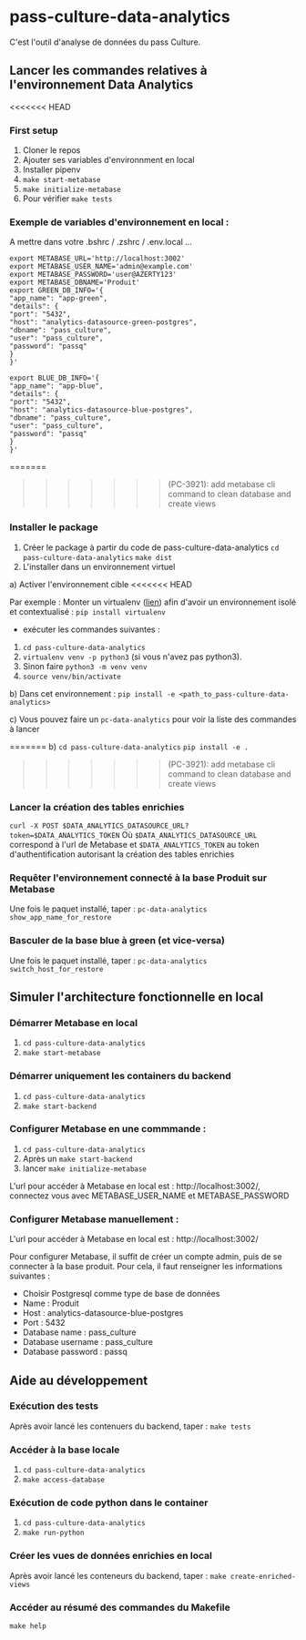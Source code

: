 # pass-culture-data-analytics

C'est l'outil d'analyse de données du pass Culture.

## Lancer les commandes relatives à l'environnement Data Analytics
<<<<<<< HEAD
### First setup
1. Cloner le repos
2. Ajouter ses variables d'environnment en local
3. Installer pipenv
4. `make start-metabase`
5. `make initialize-metabase`
6. Pour vérifier `make tests`

### Exemple de variables d'environnement en local :
A mettre dans votre .bshrc / .zshrc / .env.local ...

```
export METABASE_URL='http://localhost:3002'
export METABASE_USER_NAME='admin@example.com'
export METABASE_PASSWORD='user@AZERTY123'
export METABASE_DBNAME='Produit'
export GREEN_DB_INFO='{
"app_name": "app-green",
"details": {
"port": "5432",
"host": "analytics-datasource-green-postgres",
"dbname": "pass_culture",
"user": "pass_culture",
"password": "passq"
}
}'

export BLUE_DB_INFO='{
"app_name": "app-blue",
"details": {
"port": "5432",
"host": "analytics-datasource-blue-postgres",
"dbname": "pass_culture",
"user": "pass_culture",
"password": "passq"
}
}'
```

=======
>>>>>>> (PC-3921): add metabase cli command to clean database and create views
### Installer le package
1. Créer le package à partir du code de pass-culture-data-analytics
`cd pass-culture-data-analytics`
`make dist`
2. L'installer dans un environnement virtuel

a) Activer l'environnement cible
<<<<<<< HEAD

Par exemple :
Monter un virtualenv ([lien](https://python-guide-pt-br.readthedocs.io/fr/latest/dev/virtualenvs.html)) afin d'avoir un environnement isolé et contextualisé : `pip install virtualenv`
- exécuter les commandes suivantes :
1. `cd pass-culture-data-analytics`
2. `virtualenv venv -p python3` (si vous n'avez pas python3).
3. Sinon faire `python3 -m venv venv`
4. `source venv/bin/activate`

b) Dans cet environnement :
`pip install -e <path_to_pass-culture-data-analytics>`

c) Vous pouvez faire un `pc-data-analytics` pour voir la liste des commandes à lancer

=======
b)
`cd pass-culture-data-analytics`
`pip install -e .`
>>>>>>> (PC-3921): add metabase cli command to clean database and create views

### Lancer la création des tables enrichies
`curl -X POST $DATA_ANALYTICS_DATASOURCE_URL?token=$DATA_ANALYTICS_TOKEN`
Où `$DATA_ANALYTICS_DATASOURCE_URL` correspond à l'url de Metabase et `$DATA_ANALYTICS_TOKEN` au token d'authentification autorisant la création des tables enrichies

### Requêter l'environnement connecté à la base Produit sur Metabase
Une fois le paquet installé, taper :
`pc-data-analytics show_app_name_for_restore`

### Basculer de la base blue à green (et vice-versa)
Une fois le paquet installé, taper :
`pc-data-analytics switch_host_for_restore`

## Simuler l'architecture fonctionnelle en local
### Démarrer Metabase en local
1. `cd pass-culture-data-analytics`
2. `make start-metabase`

### Démarrer uniquement les containers du backend
1. `cd pass-culture-data-analytics`
2. `make start-backend`


### Configurer Metabase en une commmande :
1. `cd pass-culture-data-analytics`
2. Après un  `make start-backend`
3. lancer `make initialize-metabase`

L'url pour accéder à Metabase en local est : http://localhost:3002/, connectez vous avec METABASE_USER_NAME et METABASE_PASSWORD

### Configurer Metabase manuellement :
L'url pour accéder à Metabase en local est : http://localhost:3002/

Pour configurer Metabase, il suffit de créer un compte admin, puis de se connecter à la base produit. Pour cela, il faut renseigner les informations suivantes :
- Choisir Postgresql comme type de base de données
- Name : Produit
- Host : analytics-datasource-blue-postgres
- Port : 5432
- Database name : pass_culture
- Database username : pass_culture
- Database password : passq

## Aide au développement
### Exécution des tests
Après avoir lancé les contenuers du backend, taper :
`make tests`

### Accéder à la base locale
1. `cd pass-culture-data-analytics`
2. `make access-database`

### Exécution de code python dans le container
1. `cd pass-culture-data-analytics`
2. `make run-python`

### Créer les vues de données enrichies en local
Après avoir lancé les conteneurs du backend, taper :
`make create-enriched-views`

### Accéder au résumé des commandes du Makefile
`make help`
